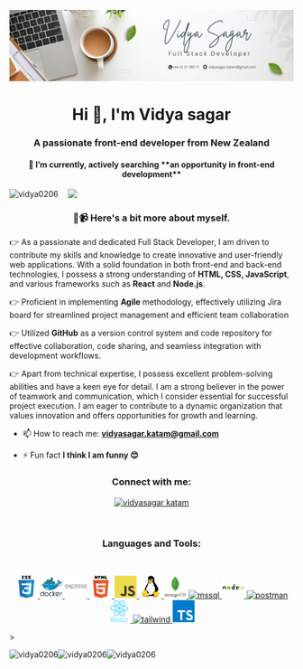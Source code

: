 ![logo](https://github.com/vidya0206/vidya0206/blob/main/banner.png)
<h1 align="center">Hi 👋, I'm Vidya sagar</h1>
<h3 align="center">A passionate front-end developer from New Zealand</h3>
<h4 align="center">🔭 I’m currently, actively searching **an opportunity in front-end development**</h4>

<img align="right" width="400" src="https://miro.medium.com/v2/resize:fit:1360/0*7Q3yvSIv_t0ioJ-Z.gif" />
<p align="left"> <img src="https://komarev.com/ghpvc/?username=vidya0206&label=Profile%20views&color=0e75b6&style=flat" alt="vidya0206" /> </p>


<h3 align="center">🔘📹 Here's a bit more about myself.</h3>

👉 As a passionate and dedicated Full Stack Developer, I am driven to contribute my skills and knowledge to create innovative and user-friendly web applications. With a solid foundation in both front-end and back-end technologies, I possess a strong understanding of **HTML, CSS, JavaScript**, and various frameworks such as **React** and **Node.js**.

👉 Proficient in implementing **Agile** methodology, effectively utilizing Jira board for streamlined project management and efficient team collaboration

👉 Utilized **GitHub** as a version control system and code repository for effective collaboration, code sharing, and seamless integration with development workflows.

👉 Apart from technical expertise, I possess excellent problem-solving abilities and have a keen eye for detail. I am a strong believer in the power of teamwork and communication, which I consider essential for successful project execution. I am eager to contribute to a dynamic organization that values innovation and offers opportunities for growth and learning.

- 📫 How to reach me: **vidyasagar.katam@gmail.com** 

- ⚡ Fun fact **I think I am funny 😊**

<h3 align="center">Connect with me:</h3>
<p align="center">
<a href="https://www.linkedin.com/in/vidyasagar-katam-310b2419b/" target="blank"><img align="center" src="https://raw.githubusercontent.com/rahuldkjain/github-profile-readme-generator/master/src/images/icons/Social/linked-in-alt.svg" alt="vidyasagar katam" height="30" width="40" /></a>
</p><br>

<h3 align="center">Languages and Tools:</h3><br>
<p align="center"> <a href="https://www.w3schools.com/css/" target="_blank" rel="noreferrer"> <img src="https://raw.githubusercontent.com/devicons/devicon/master/icons/css3/css3-original-wordmark.svg" alt="css3" width="40" height="40"/> </a> <a href="https://www.docker.com/" target="_blank" rel="noreferrer"> <img src="https://raw.githubusercontent.com/devicons/devicon/master/icons/docker/docker-original-wordmark.svg" alt="docker" width="40" height="40"/> </a> <a href="https://expressjs.com" target="_blank" rel="noreferrer"> <img src="https://raw.githubusercontent.com/devicons/devicon/master/icons/express/express-original-wordmark.svg" alt="express" width="40" height="40"/> </a> <a href="https://www.w3.org/html/" target="_blank" rel="noreferrer"> <img src="https://raw.githubusercontent.com/devicons/devicon/master/icons/html5/html5-original-wordmark.svg" alt="html5" width="40" height="40"/> </a> <a href="https://developer.mozilla.org/en-US/docs/Web/JavaScript" target="_blank" rel="noreferrer"> <img src="https://raw.githubusercontent.com/devicons/devicon/master/icons/javascript/javascript-original.svg" alt="javascript" width="40" height="40"/> </a> <a href="https://www.linux.org/" target="_blank" rel="noreferrer"> <img src="https://raw.githubusercontent.com/devicons/devicon/master/icons/linux/linux-original.svg" alt="linux" width="40" height="40"/> </a> <a href="https://www.mongodb.com/" target="_blank" rel="noreferrer"> <img src="https://raw.githubusercontent.com/devicons/devicon/master/icons/mongodb/mongodb-original-wordmark.svg" alt="mongodb" width="40" height="40"/> </a> <a href="https://www.microsoft.com/en-us/sql-server" target="_blank" rel="noreferrer"> <img src="https://www.svgrepo.com/show/303229/microsoft-sql-server-logo.svg" alt="mssql" width="40" height="40"/> </a> <a href="https://nodejs.org" target="_blank" rel="noreferrer"> <img src="https://raw.githubusercontent.com/devicons/devicon/master/icons/nodejs/nodejs-original-wordmark.svg" alt="nodejs" width="40" height="40"/> </a> <a href="https://postman.com" target="_blank" rel="noreferrer"> <img src="https://www.vectorlogo.zone/logos/getpostman/getpostman-icon.svg" alt="postman" width="40" height="40"/> </a> <a href="https://reactjs.org/" target="_blank" rel="noreferrer"> <img src="https://raw.githubusercontent.com/devicons/devicon/master/icons/react/react-original-wordmark.svg" alt="react" width="40" height="40"/> </a> <a href="https://tailwindcss.com/" target="_blank" rel="noreferrer"> <img src="https://www.vectorlogo.zone/logos/tailwindcss/tailwindcss-icon.svg" alt="tailwind" width="40" height="40"/> </a> <a href="https://www.typescriptlang.org/" target="_blank" rel="noreferrer"> <img src="https://raw.githubusercontent.com/devicons/devicon/master/icons/typescript/typescript-original.svg" alt="typescript" width="40" height="40"/> </a> </p>>



<p><img align="left" src="https://github-readme-stats-sigma-five.vercel.app/api?username=vidya0206&show_icons=true&locale=en" alt="vidya0206" /></p>
<p><img align="left" src="https://github-readme-stats-sigma-five.vercel.app/api/top-langs?username=vidya0206&show_icons=true&locale=en&layout=compact" alt="vidya0206" /></p>
<p><img align="left" src="https://github-readme-streak-stats.herokuapp.com/?user=vidya0206&" alt="vidya0206" /></p>


